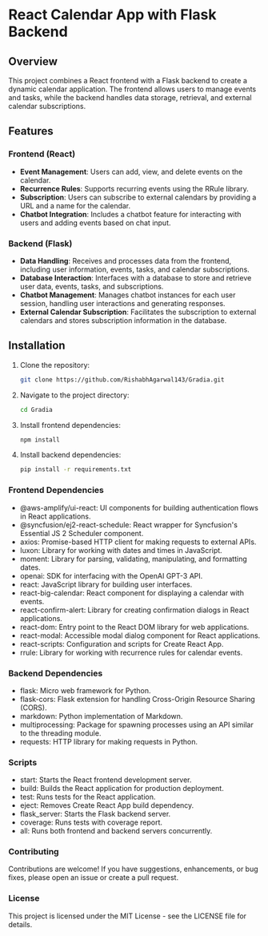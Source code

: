 # React Calendar App with Flask Backend

## Overview

This project combines a React frontend with a Flask backend to create a dynamic calendar application. The frontend allows users to manage events and tasks, while the backend handles data storage, retrieval, and external calendar subscriptions.

## Features

### Frontend (React)

- **Event Management**: Users can add, view, and delete events on the calendar.
- **Recurrence Rules**: Supports recurring events using the RRule library.
- **Subscription**: Users can subscribe to external calendars by providing a URL and a name for the calendar.
- **Chatbot Integration**: Includes a chatbot feature for interacting with users and adding events based on chat input.

### Backend (Flask)

- **Data Handling**: Receives and processes data from the frontend, including user information, events, tasks, and calendar subscriptions.
- **Database Interaction**: Interfaces with a database to store and retrieve user data, events, tasks, and subscriptions.
- **Chatbot Management**: Manages chatbot instances for each user session, handling user interactions and generating responses.
- **External Calendar Subscription**: Facilitates the subscription to external calendars and stores subscription information in the database.

## Installation

1. Clone the repository:

   ```bash
   git clone https://github.com/RishabhAgarwal143/Gradia.git
   ```
2. Navigate to the project directory:

   ```bash
   cd Gradia
   ```
3. Install frontend dependencies:
   ```bash
   npm install
   ```
4. Install backend dependencies:

   ```bash
   pip install -r requirements.txt
   ```

### Frontend Dependencies
- @aws-amplify/ui-react: UI components for building authentication flows in React applications.
- @syncfusion/ej2-react-schedule: React wrapper for Syncfusion's Essential JS 2 Scheduler component.
- axios: Promise-based HTTP client for making requests to external APIs.
- luxon: Library for working with dates and times in JavaScript.
- moment: Library for parsing, validating, manipulating, and formatting dates.
- openai: SDK for interfacing with the OpenAI GPT-3 API.
- react: JavaScript library for building user interfaces.
- react-big-calendar: React component for displaying a calendar with events.
- react-confirm-alert: Library for creating confirmation dialogs in React applications.
- react-dom: Entry point to the React DOM library for web applications.
- react-modal: Accessible modal dialog component for React applications.
- react-scripts: Configuration and scripts for Create React App.
- rrule: Library for working with recurrence rules for calendar events.
### Backend Dependencies
- flask: Micro web framework for Python.
- flask-cors: Flask extension for handling Cross-Origin Resource Sharing (CORS).
- markdown: Python implementation of Markdown.
- multiprocessing: Package for spawning processes using an API similar to the threading module.
- requests: HTTP library for making requests in Python.
### Scripts
- start: Starts the React frontend development server.
- build: Builds the React application for production deployment.
- test: Runs tests for the React application.
- eject: Removes Create React App build dependency.
- flask_server: Starts the Flask backend server.
- coverage: Runs tests with coverage report.
- all: Runs both frontend and backend servers concurrently.
### Contributing
Contributions are welcome! If you have suggestions, enhancements, or bug fixes, please open an issue or create a pull request.

### License
This project is licensed under the MIT License - see the LICENSE file for details.
